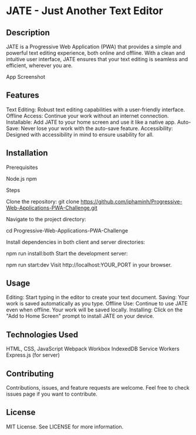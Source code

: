# JATE - Just Another Text Editor

## Description

JATE is a Progressive Web Application (PWA) that provides a simple and powerful text editing experience, both online and offline. With a clean and intuitive user interface, JATE ensures that your text editing is seamless and efficient, wherever you are.

App Screenshot

## Features

Text Editing: Robust text editing capabilities with a user-friendly interface.
Offline Access: Continue your work without an internet connection.
Installable: Add JATE to your home screen and use it like a native app.
Auto-Save: Never lose your work with the auto-save feature.
Accessibility: Designed with accessibility in mind to ensure usability for all.

## Installation

Prerequisites

Node.js
npm

Steps

Clone the repository:
git clone https://github.com/iphaminh/Progressive-Web-Applications-PWA-Challenge.git

Navigate to the project directory:

cd Progressive-Web-Applications-PWA-Challenge

Install dependencies in both client and server directories:

npm run install:both
Start the development server:

npm run start:dev
Visit http://localhost:YOUR_PORT in your browser.

## Usage

Editing: Start typing in the editor to create your text document.
Saving: Your work is saved automatically as you type.
Offline Use: Continue to use JATE even when offline. Your work will be saved locally.
Installing: Click on the "Add to Home Screen" prompt to install JATE on your device.

## Technologies Used

HTML, CSS, JavaScript
Webpack
Workbox
IndexedDB
Service Workers
Express.js (for server)

## Contributing

Contributions, issues, and feature requests are welcome. Feel free to check issues page if you want to contribute.

## License

MIT License. See LICENSE for more information.